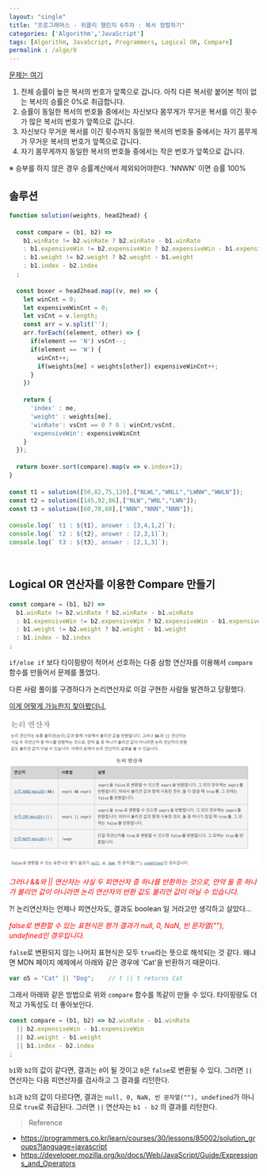 ```yaml
---
layout: "single"
title: "프로그래머스 - 위클리 챌린지 6주차 : 복서 정렬하기"
categories: ['Algorithm','JavaScript']
tags: [Algorithm, JavaScript, Programmers, Logical OR, Compare]
permalink : /algo/9
---
```


[문제는 여기](https://programmers.co.kr/learn/courses/30/lessons/85002)

1. 전체 승률이 높은 복서의 번호가 앞쪽으로 갑니다. 아직 다른 복서랑 붙어본 적이 없는 복서의 승률은 0%로 취급합니다.
2. 승률이 동일한 복서의 번호들 중에서는 자신보다 몸무게가 무거운 복서를 이긴 횟수가 많은 복서의 번호가 앞쪽으로 갑니다.
3. 자신보다 무거운 복서를 이긴 횟수까지 동일한 복서의 번호들 중에서는 자기 몸무게가 무거운 복서의 번호가 앞쪽으로 갑니다.
4. 자기 몸무게까지 동일한 복서의 번호들 중에서는 작은 번호가 앞쪽으로 갑니다.

※ 승부를 하지 않은 경우 승률계산에서 제외되어야한다. 'NNWN' 이면 승률 100%

## 솔루션
```js
function solution(weights, head2head) {
  
  const compare = (b1, b2) => 
    b1.winRate != b2.winRate ? b2.winRate - b1.winRate
    : b1.expensiveWin != b2.expensiveWin ? b2.expensiveWin - b1.expensiveWin
    : b1.weight != b2.weight ? b2.weight - b1.weight
    : b1.index - b2.index
  ; 
  
  const boxer = head2head.map((v, me) => {
    let winCnt = 0;
    let expensiveWinCnt = 0;
    let vsCnt = v.length;
    const arr = v.split('');
    arr.forEach((element, other) => {
      if(element == 'N') vsCnt--;
      if(element == 'W') {
        winCnt++;
        if(weights[me] < weights[other]) expensiveWinCnt++;
      }
    })

    return {
      'index' : me,
      'weight' : weights[me],
      'winRate': vsCnt == 0 ? 0 : winCnt/vsCnt,
      'expensiveWin': expensiveWinCnt
    }
  });

  return boxer.sort(compare).map(v => v.index+1);
}

const t1 = solution([50,82,75,120],["NLWL","WNLL","LWNW","WWLN"]);
const t2 = solution([145,92,86],["NLW","WNL","LWN"]);
const t3 = solution([60,70,60],["NNN","NNN","NNN"]);

console.log(` t1 : ${t1}, answer : [3,4,1,2]`);
console.log(` t2 : ${t2}, answer : [2,3,1]`);
console.log(` t3 : ${t3}, answer : [2,1,3]`);
```
<br>

## Logical OR 연산자를 이용한 Compare 만들기

```js
const compare = (b1, b2) => 
  b1.winRate != b2.winRate ? b2.winRate - b1.winRate
  : b1.expensiveWin != b2.expensiveWin ? b2.expensiveWin - b1.expensiveWin
  : b1.weight != b2.weight ? b2.weight - b1.weight
  : b1.index - b2.index
; 
```
`if/else if` 보다 타이핑량이 적어서 선호하는 다중 삼항 연산자를 이용해서 `compare` 함수를 만들어서 문제를 풀었다.

다른 사람 풀이를 구경하다가 논리연산자로 이걸 구현한 사람들 발견하고 당황했다.

[이게 어떻게 가능한지 찾아봤더니,](https://developer.mozilla.org/ko/docs/Web/JavaScript/Guide/Expressions_and_Operators)

![210907233626.png](/assets/images/210907233626.png)

*<span style='color:red'>그러나 &&와 || 연산자는 사실 두 피연산자 중 하나를 반환하는 것으로, 만약 둘 중 하나가 불리언 값이 아니라면 논리 연산자의 반환 값도 불리언 값이 아닐 수 있습니다.</span>*
 
 ?! 논리연산자는 언제나 피연산자도, 결과도 boolean 일 거라고만 생각하고 살았다...

*<span style='color:red'>false로 변환할 수 있는 표현식은 평가 결과가 null, 0, NaN, 빈 문자열(""), undefined인 경우입니다.</span>*

`false`로 변환되지 않는 나머지 표현식은 모두 `true`라는 뜻으로 해석되는 것 같다. 왜냐면 MDN 페이지 예제에서 아래와 같은 경우에 'Cat'을 반환하기 때문이다.

```js
var o5 = "Cat" || "Dog";    // t || t returns Cat
```

그래서 아래와 같은 방법으로 위와 `compare` 함수를 똑같이 만들 수 있다. 타이핑량도 더 적고 가독성도 더 좋아보인다. 

```js
const compare = (b1, b2) => b2.winRate - b1.winRate
  || b2.expensiveWin - b1.expensiveWin
  || b2.weight - b1.weight
  || b1.index - b2.index
; 
```
`b1`와 `b2`의 값이 같다면, 결과는 `0`이 될 것이고 `0`은 `false`로 변환될 수 있다. 그러면 `||` 연산자는 다음 피연산자를 검사하고 그 결과를 리턴한다.

`b1`과 `b2`의 값이 다르다면, 결과는 `null, 0, NaN, 빈 문자열(""), undefined`가 아니므로 `true`로 취급된다. 그러면 `||` 연산자는 `b1 - b2` 의 결과를 리턴한다.

>Reference
- https://programmers.co.kr/learn/courses/30/lessons/85002/solution_groups?language=javascript
- https://developer.mozilla.org/ko/docs/Web/JavaScript/Guide/Expressions_and_Operators